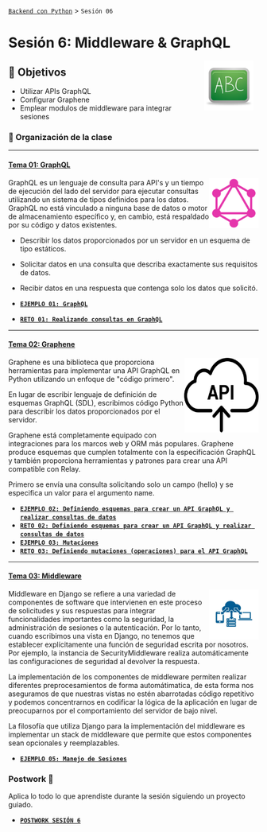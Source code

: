 [`Backend con Python`](../Readme.md) > `Sesión 06`
# Sesión 6: Middleware & GraphQL


<img src="img/pizarron.png" align="right" height="100" width="100" hspace="10">

## :dart: Objetivos

- Utilizar APIs GraphQL
- Configurar Graphene
- Emplear modulos de middleware para integrar sesiones

### 📂 Organización de la clase
***


#### <ins>Tema 01: GraphQL</ins>
<img src="img/imagen1.png" align="right" height="100" width="100">

GraphQL es un lenguaje de consulta para API's y un tiempo de ejecución del lado del servidor para ejecutar consultas utilizando un sistema de tipos definidos para los datos. GraphQL no está vinculado a ninguna base de datos o motor de almacenamiento específico y, en cambio, está respaldado por su código y datos existentes.

  - Describir los datos proporcionados por un servidor en un esquema de tipo estáticos.
  - Solicitar datos en una consulta que describa exactamente sus requisitos de datos.
  - Recibir datos en una respuesta que contenga solo los datos que solicitó.

  - [**`EJEMPLO 01: GraphQL`**](Ejemplo-01)
  - [**`RETO 01: Realizando consultas en GraphQL`**](Reto-01)


***
#### <ins>Tema 02: Graphene</ins>
<img src="img/imagen2.png" align="right" height="150" width="150">


Graphene es una biblioteca que proporciona herramientas para implementar una API GraphQL en Python utilizando un enfoque de "código primero".


En lugar de escribir lenguaje de definición de esquemas GraphQL (SDL), escribimos código Python para describir los datos proporcionados por el servidor.

Graphene está completamente equipado con integraciones para los marcos web y ORM más populares. Graphene produce esquemas que cumplen totalmente con la especificación GraphQL y también proporciona herramientas y patrones para crear una API compatible con Relay.

Primero se envía una consulta solicitando solo un campo (hello) y se especifica un valor para el argumento name.


  - [**`EJEMPLO 02: Definiendo esquemas para crear un API GraphQL y realizar consultas de datos`**](Ejemplo-02)
  - [**`RETO 02: Definiendo esquemas para crear un API GraphQL y realizar consultas de datos`**](Reto-01)
  - [**`EJEMPLO 03: Mutaciones`**](Ejemplo-03)
  - [**`RETO 03: Definiendo mutaciones (operaciones) para el API GraphQL`**](Reto-02)

***
#### <ins>Tema 03: Middleware</ins>
<img src="img/imagen3.png" align="right" height="100" width="100">


Middleware en Django se refiere a una variedad de componentes de software que intervienen en este proceso de solicitudes y sus respuestas para integrar funcionalidades importantes como la seguridad, la administración de sesiones o la autenticación. Por lo tanto, cuando escribimos una vista en Django, no tenemos que establecer explícitamente una función de seguridad escrita por nosotros. Por ejemplo,  la instancia de SecurityMiddleware realiza automáticamente las configuraciones de seguridad al devolver la respuesta.

La implementación de los componentes de middleware permiten realizar diferentes preprocesamientos de forma automátimatica, de esta forma nos aseguramos de que nuestras vistas no estén abarrotadas código repetitivo y podemos concentrarnos en codificar la lógica de la aplicación en lugar de preocuparnos por el comportamiento del servidor de bajo nivel.

La filosofía que utiliza Django para la implementación del middleware es implementar un stack de middleware que permite que estos componentes sean opcionales y reemplazables.



 - [**`EJEMPLO 05: Manejo de Sesiones`**](Ejemplo-04)

### Postwork :memo:
Aplica lo todo lo que aprendiste durante la sesión siguiendo un proyecto guiado.

- [**`POSTWORK SESIÓN 6`**](Postwork/Readme.md)


